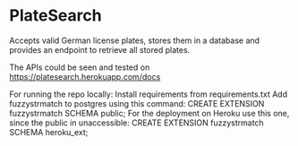 # PlateSearch
Accepts valid German license plates, stores them in a database and provides an endpoint to retrieve all stored plates.

The APIs could be seen and tested on https://platesearch.herokuapp.com/docs

For running the repo locally:
Install requirements from requirements.txt
Add fuzzystrmatch to postgres using this command: CREATE EXTENSION fuzzystrmatch SCHEMA public;
For the deployment on Heroku use this one, since the public in unaccessible: CREATE EXTENSION fuzzystrmatch SCHEMA heroku_ext;


